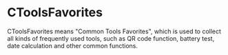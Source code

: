 # CToolsFavorites
CToolsFavorites means "Common Tools Favorites", which is used to collect all kinds of frequently used tools, such as QR code function, battery test, date calculation and other common functions.
